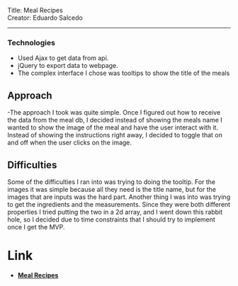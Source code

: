 Title: Meal Recipes <br>
Creator: Eduardo Salcedo<br>

---

### Technologies

- Used Ajax to get data from api. 
- jQuery to export data to webpage. 
- The complex interface I chose was tooltips to show the title of the meals

## Approach

-The approach I took was quite simple. Once I figured out how to receive the data from the meal db, I decided instead of showing the meals name I wanted to show the image of the meal and have the user interact with it. Instead of showing the instructions right away, I decided to toggle that on and off when the user clicks on the image. 

## Difficulties

Some of the difficulties I ran into was trying to doing the tooltip. For the images it was simple because all they need is the title name, but for the images that are inputs was the hard part. Another thing I was into was trying to get the ingredients and the measurements. Since they were both different properties I tried putting the two in a 2d array, and I went down this rabbit hole, so I decided due to time constraints that I should try to implement once I get the MVP. 

# Link
* **[Meal Recipes](https://esalcedo94.github.io/meal-app)**
